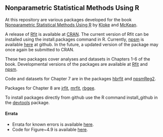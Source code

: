 Nonparametric Statistical Methods Using R
-----------------------------------------

At this repository are various packages developed for the book
[Nonparametric Statistical Methods Using R](http://www.crcpress.com/product/isbn/9781439873434)
by 
[Kloke](https://github.com/kloke)
and [McKean](http://www.stat.wmich.edu/~mckean/). 

A release of
[Rfit](http://cran.r-project.org/web/packages/Rfit/index.html) 
 is available at 
[CRAN](http://cran.r-project.org/).
The current version of Rfit can be installed using the install.packages command in R.
Currently, 
[npsm](http://cran.r-project.org/web/packages/npsm/index.html)
is available [here](https://github.com/kloke/npsm) at github.
In the future, a updated version of the package may once again be submitted to CRAN.

These two packages cover analyses and datasets in Chapters 1-6 of the book.
Developmental versions of the packages are available at
[Rfit](https://github.com/kloke/Rfit)
and
[npsm](https://github.com/kloke/npsm).

Code and datasets for Chapter 7 are in the packages
[hbrfit](https://github.com/kloke/hbrfit)
and 
[npsmReg2](https://github.com/kloke/npsmReg2).

Packages for Chapter 8 are 
[jrfit](https://github.com/kloke/jrfit),
[mrfit](https://github.com/kloke/mrfit),
[rbgee](https://github.com/kloke/rbgee).

To install packages directly from github use the R command
install_github in the [devtools](http://cran.r-project.org/web/packages/devtools/index.html) package.

#### Errata  ####
* Errata for known errors is available [here](./errata.md).
* Code for Figure~4.9 is available [here](./figure4_9.r).
